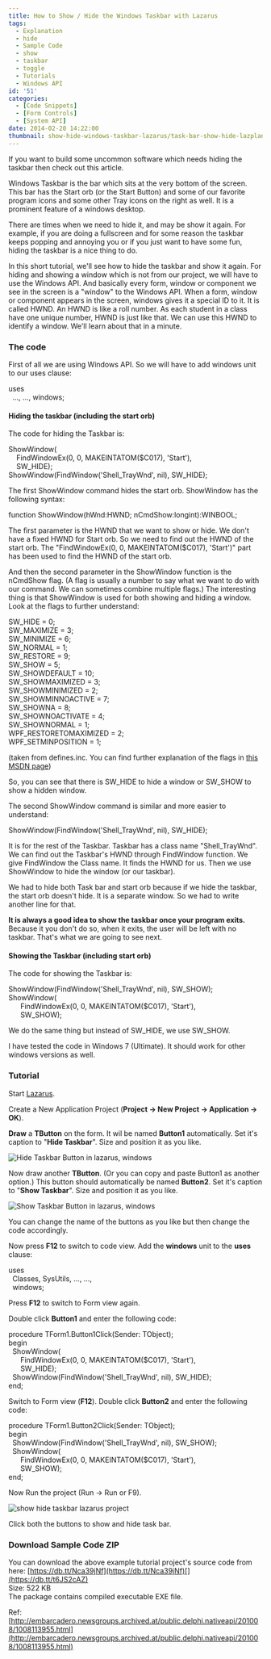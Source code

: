 ```yaml
---
title: How to Show / Hide the Windows Taskbar with Lazarus
tags:
  - Explanation
  - hide
  - Sample Code
  - show
  - taskbar
  - toggle
  - Tutorials
  - Windows API
id: '51'
categories:
  - [Code Snippets]
  - [Form Controls]
  - [System API]
date: 2014-02-20 14:22:00
thumbnail: show-hide-windows-taskbar-lazarus/task-bar-show-hide-lazplanet-thumb.jpg
---
```


If you want to build some uncommon software which needs hiding the taskbar then check out this article.
<!-- more -->
  
  
Windows Taskbar is the bar which sits at the very bottom of the screen. This bar has the Start orb (or the Start Button) and some of our favorite program icons and some other Tray icons on the right as well. It is a prominent feature of a windows desktop.  
  
There are times when we need to hide it, and may be show it again. For example, if you are doing a fullscreen and for some reason the taskbar keeps popping and annoying you or if you just want to have some fun, hiding the taskbar is a nice thing to do.  
  
In this short tutorial, we'll see how to hide the taskbar and show it again. For hiding and showing a window which is not from our project, we will have to use the Windows API. And basically every form, window or component we see in the screen is a "window" to the Windows API. When a form, window or component appears in the screen, windows gives it a special ID to it. It is called HWND. An HWND is like a roll number. As each student in a class have one unique number, HWND is just like that. We can use this HWND to identify a window. We'll learn about that in a minute.

### The code

First of all we are using Windows API. So we will have to add windows unit to our uses clause:  

uses  
  ..., ..., windows;

  

#### Hiding the taskbar (including the start orb)

The code for hiding the Taskbar is:  

ShowWindow(  
    FindWindowEx(0, 0, MAKEINTATOM($C017), 'Start'),  
    SW\_HIDE);  
ShowWindow(FindWindow('Shell\_TrayWnd', nil), SW\_HIDE);

  
The first ShowWindow command hides the start orb. ShowWindow has the following syntax:  

function ShowWindow(hWnd:HWND; nCmdShow:longint):WINBOOL;

  
The first parameter is the HWND that we want to show or hide. We don't have a fixed HWND for Start orb. So we need to find out the HWND of the start orb. The "FindWindowEx(0, 0, MAKEINTATOM($C017), 'Start')" part has been used to find the HWND of the start orb.  
  
And then the second parameter in the ShowWindow function is the nCmdShow flag. (A flag is usually a number to say what we want to do with our command. We can sometimes combine multiple flags.) The interesting thing is that ShowWindow is used for both showing and hiding a window. Look at the flags to further understand:  
  

SW\_HIDE = 0;  
SW\_MAXIMIZE = 3;  
SW\_MINIMIZE = 6;  
SW\_NORMAL = 1;  
SW\_RESTORE = 9;  
SW\_SHOW = 5;  
SW\_SHOWDEFAULT = 10;  
SW\_SHOWMAXIMIZED = 3;  
SW\_SHOWMINIMIZED = 2;  
SW\_SHOWMINNOACTIVE = 7;  
SW\_SHOWNA = 8;  
SW\_SHOWNOACTIVATE = 4;  
SW\_SHOWNORMAL = 1;  
WPF\_RESTORETOMAXIMIZED = 2;  
WPF\_SETMINPOSITION = 1;

(taken from defines.inc. You can find further explanation of the flags in [this MSDN page](http://msdn.microsoft.com/en-us/library/windows/desktop/ms633548%28v=vs.85%29.aspx))  
  
So, you can see that there is SW\_HIDE to hide a window or SW\_SHOW to show a hidden window.  
  
The second ShowWindow command is similar and more easier to understand:  

ShowWindow(FindWindow('Shell\_TrayWnd', nil), SW\_HIDE);

  
It is for the rest of the Taskbar. Taskbar has a class name "Shell\_TrayWnd". We can find out the Taskbar's HWND through FindWindow function. We give FindWindow the Class name. It finds the HWND for us. Then we use ShowWindow to hide the window (or our taskbar).  
  
We had to hide both Task bar and start orb because if we hide the taskbar, the start orb doesn't hide. It is a separate window. So we had to write another line for that.  
  
**It is always a good idea to show the taskbar once your program exits.** Because it you don't do so, when it exits, the user will be left with no taskbar. That's what we are going to see next.  

#### Showing the Taskbar (including start orb)

The code for showing the Taskbar is:  

ShowWindow(FindWindow('Shell\_TrayWnd', nil), SW\_SHOW);  
ShowWindow(  
      FindWindowEx(0, 0, MAKEINTATOM($C017), 'Start'),  
      SW\_SHOW);

  
We do the same thing but instead of SW\_HIDE, we use SW\_SHOW.  
  
I have tested the code in Windows 7 (Ultimate). It should work for other windows versions as well.

### Tutorial

Start [Lazarus](http://www.lazarus.freepascal.org/).  
  
Create a New Application Project (**Project -> New Project -> Application -> OK**).  
  
**Draw** a **TButton** on the form. It wil be named **Button1** automatically. Set it's caption to "**Hide Taskbar**". Size and position it as you like.  
  

![Hide Taskbar Button in lazarus, windows](show-hide-windows-taskbar-lazarus/hide-taskbar-button-lazarus.gif "Hide Taskbar Button in lazarus, windows")

  
Now draw another **TButton**. (Or you can copy and paste Button1 as another option.) This button should automatically be named **Button2**. Set it's caption to "**Show Taskbar**". Size and position it as you like.  
  
  

![Show Taskbar Button in lazarus, windows](show-hide-windows-taskbar-lazarus/show-taskbar-button-lazarus.gif "Show Taskbar Button in lazarus, windows")

  
You can change the name of the buttons as you like but then change the code accordingly.  
  
Now press **F12** to switch to code view. Add the **windows** unit to the **uses** clause:  
  

uses  
  Classes, SysUtils, ..., ...,  
  windows;

  
Press **F12** to switch to Form view again.  
  
Double click **Button1** and enter the following code:  
  

procedure TForm1.Button1Click(Sender: TObject);  
begin  
  ShowWindow(  
      FindWindowEx(0, 0, MAKEINTATOM($C017), 'Start'),  
      SW\_HIDE);  
  ShowWindow(FindWindow('Shell\_TrayWnd', nil), SW\_HIDE);  
end;

  
Switch to Form view (**F12**). Double click **Button2** and enter the following code:  
  

procedure TForm1.Button2Click(Sender: TObject);  
begin  
  ShowWindow(FindWindow('Shell\_TrayWnd', nil), SW\_SHOW);  
  ShowWindow(  
      FindWindowEx(0, 0, MAKEINTATOM($C017), 'Start'),  
      SW\_SHOW);  
end;

  
Now Run the project (Run -> Run or F9).  
  

![show hide taskbar lazarus project](show-hide-windows-taskbar-lazarus/show-hide-taskbar-lazarus-project.gif "show hide taskbar lazarus project")

  
Click both the buttons to show and hide task bar.  
  

### Download Sample Code ZIP

You can download the above example tutorial project's source code from here: [https://db.tt/Nca39jNf](https://db.tt/Nca39jNf)[](https://db.tt/t6JS2cAZ)  
Size: 522 KB  
The package contains compiled executable EXE file.  
  
Ref: [http://embarcadero.newsgroups.archived.at/public.delphi.nativeapi/201008/1008113955.html](http://embarcadero.newsgroups.archived.at/public.delphi.nativeapi/201008/1008113955.html)
